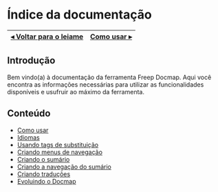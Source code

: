 # Índice da documentação

[◂ Voltar para o leiame](leiame.md) | [Como usar ▸](01-como-usar.md)
-- | --

## Introdução

Bem vindo(a) à documentação da ferramenta Freep Docmap. Aqui você encontra as informações necessárias para utilizar as funcionalidades disponíveis e usufruir ao máximo da ferramenta.

## Conteúdo

- [Como usar](01-como-usar.md)
- [Idiomas](02-idiomas.md)
- [Usando tags de substituição](03-tags-de-substituicao.md)
- [Criando menus de navegação](04-tag-page-nav.md)
- [Criando o sumário](05-tag-summary.md)
- [Criando a navegação do sumário](06-tag-summary-nav.md)
- [Criando traduções](07-criando-traducoes.md)
- [Evoluindo o Docmap](08-evoluindo-o-docmap.md)
